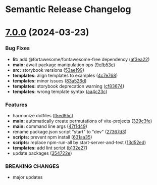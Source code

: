 # Semantic Release Changelog

# [7.0.0](https://github.com/froko/create-vite-ts/compare/v6.5.3...v7.0.0) (2024-03-23)


### Bug Fixes

* **lit:** add @fortawesome/fontawesome-free dependency ([af3ea22](https://github.com/froko/create-vite-ts/commit/af3ea22021328de4f96832abdae75c1ce0d79820))
* **main:** await package manipulation ops ([9cfb53c](https://github.com/froko/create-vite-ts/commit/9cfb53cfcc38cef2eb9ad301da1ee5599f2b76a8))
* **src:** storybook versions ([53ae199](https://github.com/froko/create-vite-ts/commit/53ae199f69c397d8edce33a5884e4d6171af02e8))
* **templates:** align templates to examples ([4c7e768](https://github.com/froko/create-vite-ts/commit/4c7e768fb7670df9710e7234edb71037f331d5a8))
* **templates:** minor issues ([83a526d](https://github.com/froko/create-vite-ts/commit/83a526d6e61c9c5f1c054d3ac0c739b610420c33))
* **templates:** storybook deprecation warning ([cf83674](https://github.com/froko/create-vite-ts/commit/cf83674e5863a960e10f6e02a60df21c54177e11))
* **templates:** wrong template syntax ([aa4c23c](https://github.com/froko/create-vite-ts/commit/aa4c23c2e5b58ae5eb495ad34d4631996a584a6d))


### Features

* harmonize dotfiles ([f5ed95c](https://github.com/froko/create-vite-ts/commit/f5ed95cd81b4fe35bbf2452af9dee86f799403c0))
* **main:** automatically create permutations of vite-projects ([329c3fe](https://github.com/froko/create-vite-ts/commit/329c3fed9f7ef44add9e4bc3c1a67fa599abe141))
* **main:** command line args ([47f1d49](https://github.com/froko/create-vite-ts/commit/47f1d4996851583124b7b13b7b1f5ad6ebb1364d))
* rename package.json script "start" to "dev" ([27367d3](https://github.com/froko/create-vite-ts/commit/27367d3805ac80b4f3f6fe423086417de1674545))
* **scripts:** prevent npm install ([631aa35](https://github.com/froko/create-vite-ts/commit/631aa35f4cfc2f694f527d9ff3377dd72814ac79))
* **scripts:** replace npm-run-all by start-server-and-test ([13d52ed](https://github.com/froko/create-vite-ts/commit/13d52ed7206f4c43b4187b48c17de67ebda207a1))
* **templates:** add lint script ([b132e27](https://github.com/froko/create-vite-ts/commit/b132e273d274223099ff0e0c7710665f5b3c6ce3))
* update packages ([354722e](https://github.com/froko/create-vite-ts/commit/354722e30c080147bbbd2fe92f48755261cb321a))


### BREAKING CHANGES

* major updates

